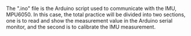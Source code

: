 The ".ino" file is the Arduino script used to communicate with the IMU, MPU6050. In this case, the total practice will be divided into two sections, one is to read and show the measurement value in the Arduino serial monitor, and the second is to calibrate the IMU measurement.
